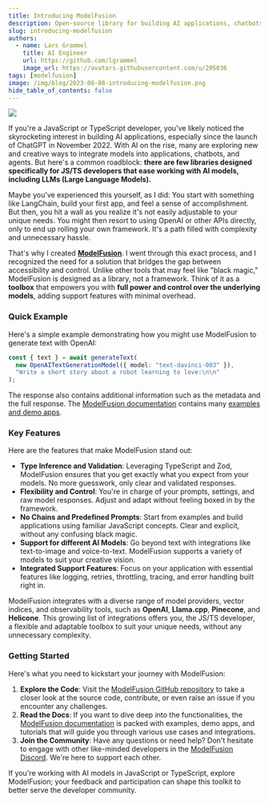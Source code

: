 ```yaml
---
title: Introducing ModelFusion
description: Open-source library for building AI applications, chatbots, and agents with JavaScript and TypeScript.
slug: introducing-modelfusion
authors:
  - name: Lars Grammel
    title: AI Engineer
    url: https://github.com/lgrammel
    image_url: https://avatars.githubusercontent.com/u/205036
tags: [modelfusion]
image: /img/blog/2023-08-08-introducing-modelfusion.png
hide_table_of_contents: false
---
```


<img src="/img/blog/2023-08-08-introducing-modelfusion.png"></img>

If you're a JavaScript or TypeScript developer, you've likely noticed the skyrocketing interest in building AI applications, especially since the launch of ChatGPT in November 2022. With AI on the rise, many are exploring new and creative ways to integrate models into applications, chatbots, and agents. But here's a common roadblock: **there are few libraries designed specifically for JS/TS developers that ease working with AI models, including LLMs (Large Language Models).**

Maybe you've experienced this yourself, as I did: You start with something like LangChain, build your first app, and feel a sense of accomplishment. But then, you hit a wall as you realize it's not easily adjustable to your unique needs. You might then resort to using OpenAI or other APIs directly, only to end up rolling your own framework. It's a path filled with complexity and unnecessary hassle.

That's why I created **[ModelFusion](https://github.com/lgrammel/modelfusion)**. I went through this exact process, and I recognized the need for a solution that bridges the gap between accessibility and control. Unlike other tools that may feel like "black magic," ModelFusion is designed as a library, not a framework. Think of it as a **toolbox** that empowers you with **full power and control over the underlying models**, adding support features with minimal overhead.

### Quick Example

Here's a simple example demonstrating how you might use ModelFusion to generate text with OpenAI:

```ts
const { text } = await generateText(
  new OpenAITextGenerationModel({ model: "text-davinci-003" }),
  "Write a short story about a robot learning to love:\n\n"
);
```

The response also contains additional information such as the metadata and the full response.
The [ModelFusion documentation](https://modelfusion.dev) contains many [examples and demo apps](https://modelfusion.dev/tutorial/).

### Key Features

Here are the features that make ModelFusion stand out:

- **Type Inference and Validation**: Leveraging TypeScript and Zod, ModelFusion ensures that you get exactly what you expect from your models. No more guesswork, only clear and validated responses.
- **Flexibility and Control**: You're in charge of your prompts, settings, and raw model responses. Adjust and adapt without feeling boxed in by the framework.
- **No Chains and Predefined Prompts**: Start from examples and build applications using familiar JavaScript concepts. Clear and explicit, without any confusing black magic.
- **Support for different AI Models**: Go beyond text with integrations like text-to-image and voice-to-text. ModelFusion supports a variety of models to suit your creative vision.
- **Integrated Support Features**: Focus on your application with essential features like logging, retries, throttling, tracing, and error handling built right in.

ModelFusion integrates with a diverse range of model providers, vector indices, and observability tools, such as **OpenAI**, **Llama.cpp**, **Pinecone**, and **Helicone**. This growing list of integrations offers you, the JS/TS developer, a flexible and adaptable toolbox to suit your unique needs, without any unnecessary complexity.

### Getting Started

Here's what you need to kickstart your journey with ModelFusion:

1. **Explore the Code**: Visit the [ModelFusion GitHub repository](https://github.com/lgrammel/modelfusion) to take a closer look at the source code, contribute, or even raise an issue if you encounter any challenges.
1. **Read the Docs**: If you want to dive deep into the functionalities, the [ModelFusion documentation](https://modelfusion.dev/) is packed with examples, demo apps, and tutorials that will guide you through various use cases and integrations.
1. **Join the Community**: Have any questions or need help? Don't hesitate to engage with other like-minded developers in the [ModelFusion Discord](https://discord.gg/GqCwYZATem). We're here to support each other.

If you're working with AI models in JavaScript or TypeScript, explore ModelFusion; your feedback and participation can shape this toolkit to better serve the developer community.
